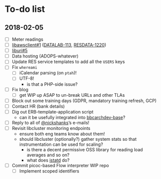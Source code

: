 # To-do list

## 2018-02-05

- [ ] Meter readings
- [ ] [libawsclient#1](https://github.com/bbcarchdev/libawsclient/issues/1) ([DATALAB-113](https://jira.dev.bbc.co.uk/browse/DATALAB-113), [RESDATA-1220](https://jira.dev.bbc.co.uk/browse/RESDATA-1220))
- [ ] [liburi#5](https://github.com/bbcarchdev/liburi/issues/5)
- [ ] Data hosting (ADOPS-whatever)
- [ ] Update RES service templates to add all the `USERS` keys
- [ ] Fix `whereami`
  - [ ] iCalendar parsing (on `ptah`)!
  - [ ] UTF-8!
    * is that a PHP-side issue?
- [ ] Fix blog
  - [ ] get WIP up ASAP to un-break URLs and other TLAs
- [ ] Block out some training days (GDPR, mandatory training refresh, GCP)
- [ ] Contact HR (bank details)
- [ ] Dig out ERB-template-application script
  * can it be usefully integrated into [bbcarchdev-base](https://github.com/bbcarchdev/bbcarchdev-base)?
- [ ] Reply to all of [@nickshanks](https://github.com/nickshanks)’s e-mails!
- [ ] Revisit libcluster monitoring endpoints
  * ensure both eng teams know about them!
  * should libcluster (optionally?) gather system stats so that instrumentation can be used for scaling?
    * is there a decent permissive OSS library for reading load averages and so on?
	* what does [istatd](https://github.com/tiwilliam/istatd) do?
- [ ] Commit picoc-based Flow interpreter WIP repo
  - [ ] Implement scoped identifiers
